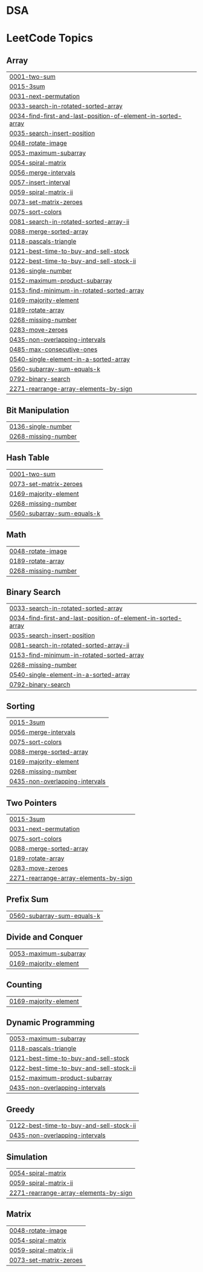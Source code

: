 # DSA
<!---LeetCode Topics Start-->
# LeetCode Topics
## Array
|  |
| ------- |
| [0001-two-sum](https://github.com/saurrabhyadav/DSA/tree/master/0001-two-sum) |
| [0015-3sum](https://github.com/saurrabhyadav/DSA/tree/master/0015-3sum) |
| [0031-next-permutation](https://github.com/saurrabhyadav/DSA/tree/master/0031-next-permutation) |
| [0033-search-in-rotated-sorted-array](https://github.com/saurrabhyadav/DSA/tree/master/0033-search-in-rotated-sorted-array) |
| [0034-find-first-and-last-position-of-element-in-sorted-array](https://github.com/saurrabhyadav/DSA/tree/master/0034-find-first-and-last-position-of-element-in-sorted-array) |
| [0035-search-insert-position](https://github.com/saurrabhyadav/DSA/tree/master/0035-search-insert-position) |
| [0048-rotate-image](https://github.com/saurrabhyadav/DSA/tree/master/0048-rotate-image) |
| [0053-maximum-subarray](https://github.com/saurrabhyadav/DSA/tree/master/0053-maximum-subarray) |
| [0054-spiral-matrix](https://github.com/saurrabhyadav/DSA/tree/master/0054-spiral-matrix) |
| [0056-merge-intervals](https://github.com/saurrabhyadav/DSA/tree/master/0056-merge-intervals) |
| [0057-insert-interval](https://github.com/saurrabhyadav/DSA/tree/master/0057-insert-interval) |
| [0059-spiral-matrix-ii](https://github.com/saurrabhyadav/DSA/tree/master/0059-spiral-matrix-ii) |
| [0073-set-matrix-zeroes](https://github.com/saurrabhyadav/DSA/tree/master/0073-set-matrix-zeroes) |
| [0075-sort-colors](https://github.com/saurrabhyadav/DSA/tree/master/0075-sort-colors) |
| [0081-search-in-rotated-sorted-array-ii](https://github.com/saurrabhyadav/DSA/tree/master/0081-search-in-rotated-sorted-array-ii) |
| [0088-merge-sorted-array](https://github.com/saurrabhyadav/DSA/tree/master/0088-merge-sorted-array) |
| [0118-pascals-triangle](https://github.com/saurrabhyadav/DSA/tree/master/0118-pascals-triangle) |
| [0121-best-time-to-buy-and-sell-stock](https://github.com/saurrabhyadav/DSA/tree/master/0121-best-time-to-buy-and-sell-stock) |
| [0122-best-time-to-buy-and-sell-stock-ii](https://github.com/saurrabhyadav/DSA/tree/master/0122-best-time-to-buy-and-sell-stock-ii) |
| [0136-single-number](https://github.com/saurrabhyadav/DSA/tree/master/0136-single-number) |
| [0152-maximum-product-subarray](https://github.com/saurrabhyadav/DSA/tree/master/0152-maximum-product-subarray) |
| [0153-find-minimum-in-rotated-sorted-array](https://github.com/saurrabhyadav/DSA/tree/master/0153-find-minimum-in-rotated-sorted-array) |
| [0169-majority-element](https://github.com/saurrabhyadav/DSA/tree/master/0169-majority-element) |
| [0189-rotate-array](https://github.com/saurrabhyadav/DSA/tree/master/0189-rotate-array) |
| [0268-missing-number](https://github.com/saurrabhyadav/DSA/tree/master/0268-missing-number) |
| [0283-move-zeroes](https://github.com/saurrabhyadav/DSA/tree/master/0283-move-zeroes) |
| [0435-non-overlapping-intervals](https://github.com/saurrabhyadav/DSA/tree/master/0435-non-overlapping-intervals) |
| [0485-max-consecutive-ones](https://github.com/saurrabhyadav/DSA/tree/master/0485-max-consecutive-ones) |
| [0540-single-element-in-a-sorted-array](https://github.com/saurrabhyadav/DSA/tree/master/0540-single-element-in-a-sorted-array) |
| [0560-subarray-sum-equals-k](https://github.com/saurrabhyadav/DSA/tree/master/0560-subarray-sum-equals-k) |
| [0792-binary-search](https://github.com/saurrabhyadav/DSA/tree/master/0792-binary-search) |
| [2271-rearrange-array-elements-by-sign](https://github.com/saurrabhyadav/DSA/tree/master/2271-rearrange-array-elements-by-sign) |
## Bit Manipulation
|  |
| ------- |
| [0136-single-number](https://github.com/saurrabhyadav/DSA/tree/master/0136-single-number) |
| [0268-missing-number](https://github.com/saurrabhyadav/DSA/tree/master/0268-missing-number) |
## Hash Table
|  |
| ------- |
| [0001-two-sum](https://github.com/saurrabhyadav/DSA/tree/master/0001-two-sum) |
| [0073-set-matrix-zeroes](https://github.com/saurrabhyadav/DSA/tree/master/0073-set-matrix-zeroes) |
| [0169-majority-element](https://github.com/saurrabhyadav/DSA/tree/master/0169-majority-element) |
| [0268-missing-number](https://github.com/saurrabhyadav/DSA/tree/master/0268-missing-number) |
| [0560-subarray-sum-equals-k](https://github.com/saurrabhyadav/DSA/tree/master/0560-subarray-sum-equals-k) |
## Math
|  |
| ------- |
| [0048-rotate-image](https://github.com/saurrabhyadav/DSA/tree/master/0048-rotate-image) |
| [0189-rotate-array](https://github.com/saurrabhyadav/DSA/tree/master/0189-rotate-array) |
| [0268-missing-number](https://github.com/saurrabhyadav/DSA/tree/master/0268-missing-number) |
## Binary Search
|  |
| ------- |
| [0033-search-in-rotated-sorted-array](https://github.com/saurrabhyadav/DSA/tree/master/0033-search-in-rotated-sorted-array) |
| [0034-find-first-and-last-position-of-element-in-sorted-array](https://github.com/saurrabhyadav/DSA/tree/master/0034-find-first-and-last-position-of-element-in-sorted-array) |
| [0035-search-insert-position](https://github.com/saurrabhyadav/DSA/tree/master/0035-search-insert-position) |
| [0081-search-in-rotated-sorted-array-ii](https://github.com/saurrabhyadav/DSA/tree/master/0081-search-in-rotated-sorted-array-ii) |
| [0153-find-minimum-in-rotated-sorted-array](https://github.com/saurrabhyadav/DSA/tree/master/0153-find-minimum-in-rotated-sorted-array) |
| [0268-missing-number](https://github.com/saurrabhyadav/DSA/tree/master/0268-missing-number) |
| [0540-single-element-in-a-sorted-array](https://github.com/saurrabhyadav/DSA/tree/master/0540-single-element-in-a-sorted-array) |
| [0792-binary-search](https://github.com/saurrabhyadav/DSA/tree/master/0792-binary-search) |
## Sorting
|  |
| ------- |
| [0015-3sum](https://github.com/saurrabhyadav/DSA/tree/master/0015-3sum) |
| [0056-merge-intervals](https://github.com/saurrabhyadav/DSA/tree/master/0056-merge-intervals) |
| [0075-sort-colors](https://github.com/saurrabhyadav/DSA/tree/master/0075-sort-colors) |
| [0088-merge-sorted-array](https://github.com/saurrabhyadav/DSA/tree/master/0088-merge-sorted-array) |
| [0169-majority-element](https://github.com/saurrabhyadav/DSA/tree/master/0169-majority-element) |
| [0268-missing-number](https://github.com/saurrabhyadav/DSA/tree/master/0268-missing-number) |
| [0435-non-overlapping-intervals](https://github.com/saurrabhyadav/DSA/tree/master/0435-non-overlapping-intervals) |
## Two Pointers
|  |
| ------- |
| [0015-3sum](https://github.com/saurrabhyadav/DSA/tree/master/0015-3sum) |
| [0031-next-permutation](https://github.com/saurrabhyadav/DSA/tree/master/0031-next-permutation) |
| [0075-sort-colors](https://github.com/saurrabhyadav/DSA/tree/master/0075-sort-colors) |
| [0088-merge-sorted-array](https://github.com/saurrabhyadav/DSA/tree/master/0088-merge-sorted-array) |
| [0189-rotate-array](https://github.com/saurrabhyadav/DSA/tree/master/0189-rotate-array) |
| [0283-move-zeroes](https://github.com/saurrabhyadav/DSA/tree/master/0283-move-zeroes) |
| [2271-rearrange-array-elements-by-sign](https://github.com/saurrabhyadav/DSA/tree/master/2271-rearrange-array-elements-by-sign) |
## Prefix Sum
|  |
| ------- |
| [0560-subarray-sum-equals-k](https://github.com/saurrabhyadav/DSA/tree/master/0560-subarray-sum-equals-k) |
## Divide and Conquer
|  |
| ------- |
| [0053-maximum-subarray](https://github.com/saurrabhyadav/DSA/tree/master/0053-maximum-subarray) |
| [0169-majority-element](https://github.com/saurrabhyadav/DSA/tree/master/0169-majority-element) |
## Counting
|  |
| ------- |
| [0169-majority-element](https://github.com/saurrabhyadav/DSA/tree/master/0169-majority-element) |
## Dynamic Programming
|  |
| ------- |
| [0053-maximum-subarray](https://github.com/saurrabhyadav/DSA/tree/master/0053-maximum-subarray) |
| [0118-pascals-triangle](https://github.com/saurrabhyadav/DSA/tree/master/0118-pascals-triangle) |
| [0121-best-time-to-buy-and-sell-stock](https://github.com/saurrabhyadav/DSA/tree/master/0121-best-time-to-buy-and-sell-stock) |
| [0122-best-time-to-buy-and-sell-stock-ii](https://github.com/saurrabhyadav/DSA/tree/master/0122-best-time-to-buy-and-sell-stock-ii) |
| [0152-maximum-product-subarray](https://github.com/saurrabhyadav/DSA/tree/master/0152-maximum-product-subarray) |
| [0435-non-overlapping-intervals](https://github.com/saurrabhyadav/DSA/tree/master/0435-non-overlapping-intervals) |
## Greedy
|  |
| ------- |
| [0122-best-time-to-buy-and-sell-stock-ii](https://github.com/saurrabhyadav/DSA/tree/master/0122-best-time-to-buy-and-sell-stock-ii) |
| [0435-non-overlapping-intervals](https://github.com/saurrabhyadav/DSA/tree/master/0435-non-overlapping-intervals) |
## Simulation
|  |
| ------- |
| [0054-spiral-matrix](https://github.com/saurrabhyadav/DSA/tree/master/0054-spiral-matrix) |
| [0059-spiral-matrix-ii](https://github.com/saurrabhyadav/DSA/tree/master/0059-spiral-matrix-ii) |
| [2271-rearrange-array-elements-by-sign](https://github.com/saurrabhyadav/DSA/tree/master/2271-rearrange-array-elements-by-sign) |
## Matrix
|  |
| ------- |
| [0048-rotate-image](https://github.com/saurrabhyadav/DSA/tree/master/0048-rotate-image) |
| [0054-spiral-matrix](https://github.com/saurrabhyadav/DSA/tree/master/0054-spiral-matrix) |
| [0059-spiral-matrix-ii](https://github.com/saurrabhyadav/DSA/tree/master/0059-spiral-matrix-ii) |
| [0073-set-matrix-zeroes](https://github.com/saurrabhyadav/DSA/tree/master/0073-set-matrix-zeroes) |
<!---LeetCode Topics End-->